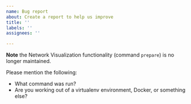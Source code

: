 ```yaml
---
name: Bug report
about: Create a report to help us improve
title: ''
labels: ''
assignees: ''

---
```


**Note** the Network Visualization functionality (command `prepare`) is no longer maintained.

Please mention the following:
- What command was run?
- Are you working out of a virtualenv environment, Docker, or something else?
